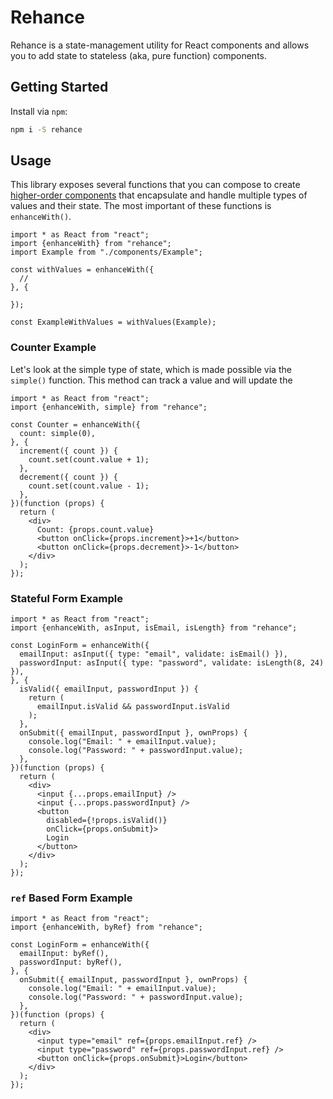 # Rehance

Rehance is a state-management utility for React components and allows you to add state to stateless (aka, pure function) components.

## Getting Started

Install via `npm`:

```bash
npm i -S rehance
```

## Usage

This library exposes several functions that you can compose to create [higher-order components](https://reactjs.org/docs/higher-order-components.html) that encapsulate and handle multiple types of values and their state.  The most important of these functions is `enhanceWith()`.

```tsx
import * as React from "react";
import {enhanceWith} from "rehance";
import Example from "./components/Example";

const withValues = enhanceWith({
  //
}, {

});

const ExampleWithValues = withValues(Example);
```

### Counter Example

Let's look at the simple type of state, which is made possible via the `simple()` function.  This method can track a value and will update the

```tsx
import * as React from "react";
import {enhanceWith, simple} from "rehance";

const Counter = enhanceWith({
  count: simple(0),
}, {
  increment({ count }) {
    count.set(count.value + 1);
  },
  decrement({ count }) {
    count.set(count.value - 1);
  },
})(function (props) {
  return (
    <div>
      Count: {props.count.value}
      <button onClick={props.increment}>+1</button>
      <button onClick={props.decrement}>-1</button>
    </div>
  );
});
```

### Stateful Form Example

```tsx
import * as React from "react";
import {enhanceWith, asInput, isEmail, isLength} from "rehance";

const LoginForm = enhanceWith({
  emailInput: asInput({ type: "email", validate: isEmail() }),
  passwordInput: asInput({ type: "password", validate: isLength(8, 24) }),
}, {
  isValid({ emailInput, passwordInput }) {
    return (
      emailInput.isValid && passwordInput.isValid
    );
  },
  onSubmit({ emailInput, passwordInput }, ownProps) {
    console.log("Email: " + emailInput.value);
    console.log("Password: " + passwordInput.value);
  },
})(function (props) {
  return (
    <div>
      <input {...props.emailInput} />
      <input {...props.passwordInput} />
      <button
        disabled={!props.isValid()}
        onClick={props.onSubmit}>
        Login
      </button>
    </div>
  );
});
```

### `ref` Based Form Example

```tsx
import * as React from "react";
import {enhanceWith, byRef} from "rehance";

const LoginForm = enhanceWith({
  emailInput: byRef(),
  passwordInput: byRef(),
}, {
  onSubmit({ emailInput, passwordInput }, ownProps) {
    console.log("Email: " + emailInput.value);
    console.log("Password: " + passwordInput.value);
  },
})(function (props) {
  return (
    <div>
      <input type="email" ref={props.emailInput.ref} />
      <input type="password" ref={props.passwordInput.ref} />
      <button onClick={props.onSubmit}>Login</button>
    </div>
  );
});
```